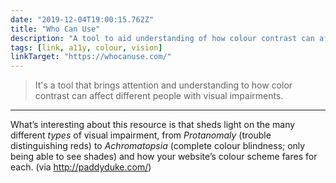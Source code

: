 ```yaml
---
date: "2019-12-04T19:00:15.762Z"
title: "Who Can Use"
description: "A tool to aid understanding of how colour contrast can affect people with differing visual impairments."
tags: [link, a11y, colour, vision]
linkTarget: "https://whocanuse.com/"
---
```

> It's a tool that brings attention and understanding to how color contrast can affect different people with visual impairments.
---

What’s interesting about this resource is that sheds light on the many different _types_ of visual impairment, from _Protanomaly_ (trouble distinguishing reds) to _Achromatopsia_ (complete colour blindness; only being able to see shades) and how your website’s colour scheme fares for each. (via http://paddyduke.com/)
